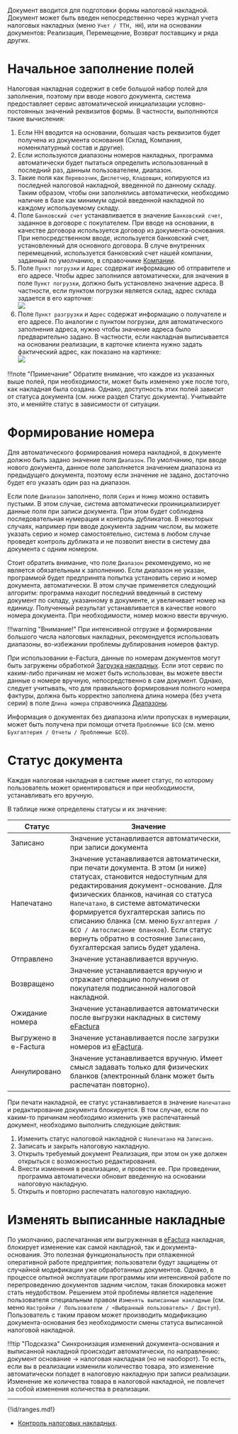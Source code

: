 Документ вводится для подготовки формы налоговой накладной. Документ может быть введен непосредственно через журнал учета налоговых накладных (меню `Учет / ТТН, НН`), или на основании документов: Реализация, Перемещение, Возврат поставщику и ряда других.

# Начальное заполнение полей

Налоговая накладная содержит в себе большой набор полей для заполнения, поэтому при вводе нового документа, система предоставляет сервис автоматической инициализации условно-постоянных значений реквизитов формы. В частности, выполняются такие вычисления:

1. Если НН вводится на основании, большая часть реквизитов будет получена из документа основания (Склад, Компания, номенклатурный состав и другие).
2. Если используются диапазоны номеров накладных, программа автоматически будет пытаться определить использованный в последний раз, данным пользователем, диапазон.
3. Такие поля как `Перевозчик`, `Диспетчер`, `Кладовщик`, копируются из последней налоговой накладной, введенной по данному складу. Таким образом, чтобы они заполнялись автоматически, необходимо наличие в базе как минимум одной введенной накладной по каждому используемому складу.
4. Поле `Банковский счет` устанавливается в значение `Банковский счет`, заданное в договоре с покупателем. При вводе на основании, в качестве договора используется договор из документа-основания. При непосредственном вводе, используется банковский счет, установленный для основного договора. В случе внутренних перемещений, используется банковский счет нашей компании, заданный по умолчанию, в справочнике [Компании](/c/Companies).
5. Поле `Пункт погрузки` и `Адрес` содержат информацию об отправителе и его адресе. Чтобы адрес заполнился автоматически, для значения в поле `Пункт погрузки`, должно быть установлено значение адреса. В частности, если пунктом погрузки является склад, адрес склада задается в его карточке:<br/> ![](../img/2018_05_18_16_56_381.png)
6. Поле `Пункт разгрузки` и `Адрес` содержат информацию о получателе и его адресе. По аналогии с пунктом погрузки, для автоматического заполнения адреса, нужно чтобы значение адреса было предварительно задано. В частности, если накладная выписывается на основании реализации, в карточке клиента нужно задать фактический адрес, как показано на картинке:<br/> ![](../img/20220510124009.png)

!!!note "Примечание"
    Обратите внимание, что каждое из указанных выше полей, при необходимости, может быть изменено уже после того, как накладная была создана. Однако, доступность этих полей зависит от статуса документа (см. ниже раздел Статус документа). Учитывайте это, и меняйте статус в зависимости от ситуации.

# Формирование номера

Для автоматического формирования номера накладной, в документе должно быть задано значение поля `Диапазон`. По умолчанию, при вводе нового документа, данное поле заполняется значением диапазона из предыдущего документа, поэтому если значение не задано, достаточно будет его указать один раз на диапазон.

Если поле `Диапазон` заполнено, поля `Серия` и `Номер` можно оставить пустыми. В этом случае, система автоматически проинициализирует данные поля при записи документа. При этом будет соблюдена последовательная нумерация и контроль дубликатов. В некоторых случаях, например при вводе документа задним числом, вы можете указать серию и номер самостоятельно, система в любом случае проведет контроль дубликата и не позволит внести в систему два документа с одним номером.

Стоит обратить внимание, что поле `Диапазон` рекомендуемо, но не является обязательным к заполнению. Если диапазон не указан, программой будет предпринята попытка установить серию и номер документа, автоматически. В этом случае применяется следующий алгоритм: программа находит последний введенный в систему документ по складу, указанному в документе, и увеличивает номер на единицу. Полученный результат устанавливается в качестве нового номера документа. При необходимости, номер можно ввести вручную.

!!!warning "Внимание!"
    При интенсивной отгрузке и формировании большого числа налоговых накладных, рекомендуется использовать диапазоны, во-избежании проблемы дублирования номеров фактур.

При использовании e-Factura, данные по номерам документов могут быть загружены обработкой [Загрузка накладных](/r/LoadInvoices). Если этот сервис по каким-либо причинам не может быть использован, вы можете ввести данные о номере вручную, непосредственно в сам документ. Однако, следует учитывать, что для правильного формирования полного номера фактуры, должна быть корректно заполнена длина номера (без учета серии) в поле `Длина номера` справочника [Диапазоны](/c/Ranges).

Информация о документах без диапазона и/или пропусках в нумерации, может быть получена при помощи отчета `Проблемные БСО` (см. меню `Бухгалтерия / Отчеты / Проблемные БСО`).

# Статус документа

Каждая налоговая накладная в системе имеет статус, по которому пользователь может ориентироваться и при необходимости, устанавливать его вручную.

В таблице ниже определены статусы и их значение:

| Статус                | Значение                                                                                                                                                                                                                                                                                                                                                                                                                                    |
| --------------------- | ------------------------------------------------------------------------------------------------------------------------------------------------------------------------------------------------------------------------------------------------------------------------------------------------------------------------------------------------------------------------------------------------------------------------------------------- |
| Записано              | Значение устанавливается автоматически, при записи документа                                                                                                                                                                                                                                                                                                                                                                                |
| Напечатано            | Значение устанавливается автоматически, при печати документа. В этом (и ниже) статусах, становится недоступным для редактирования документ-основание. Для физических бланков, начиная со статуса `Напечатано`, в системе автоматически формируется бухгалтерская запись по списанию бланка (см. меню `Бухгалтерия / БСО / Автосписание бланков`). Если статус вернуть обратно в состояние `Записано`, бухгалтерская запись будет удалена. |
| Отправлено            | Значение устанавливается вручную.                                                                                                                                                                                                                                                                                                                                                                                                           |
| Возвращено            | Значение устанавливается вручную и отражает операцию получения от покупателя подписанной налоговой накладной. |
| Ожидание номера       | Значение устанавливается автоматически после выгрузки накладных в систему [eFactura](/p/UnloadInvoices)                                                                                                                                                                                                                                                                                                                                     |
| Выгружено в e-Factura | Значение устанавливается после загрузки номеров из [eFactura](/p/LoadInvoices).                                                                                                                                                                                                                                                                                                                                                             |
| Аннулировано          | Значение устанавливается вручную. Имеет смысл задавать только для физических бланков (электронный бланк может быть распечатан повторно).                                                                                                                                                                                                                                                                                                    |

При печати накладной, ее статус устанавливается в значение `Напечатано` и редактирование документа блокируется. В том случае, если по каким-то причинам необходимо изменить уже распечатанный документ, необходимо выполнить следующие действия:

1. Изменить статус налоговой накладной с `Напечатано` на `Записано`.
2. Записать и закрыть налоговую накладную.
3. Открыть требуемый документ Реализация, при этом он уже должен открыться с возможностью редактирования.
4. Внести изменения в реализацию, и провести ее. При проведении, программа автоматически обновит введенную на основании налоговую накладную.
5. Открыть и повторно распечатать налоговую накладную.

# Изменять выписанные накладные

По умолчанию, распечатанная или выгруженная в [eFactura](/p/LoadInvoices) накладная, блокирует изменение как самой накладной, так и документа-основания. Это полезная функциональность при отлаженной оперативной работе предприятия; пользователи будут защищены от случайной модификации уже обработанных документов. Однако, в процессе опытной эксплуатации программы или интенсивной работе по перепроведению документов задним числом, такая блокировка может стать неудобством. Решением этой проблемы является наделение пользователя специальным правом `Изменять выписанные накладные` (см. меню `Настройки / Пользователи / <Выбранный пользователь> / Доступ`). Пользователь с таким правом может производить модификацию документа-основания без необходимости смены статуса выписанной налоговой накладной.

!!!tip "Подсказка"
    Синхронизация изменений документа-основания и выписанной накладной происходит автоматически, по направлению: документ основание -> налоговая накладная (но не наоборот). То есть, если вы в реализации изменили количество товара, это изменение автоматически попадет в налоговую накладную при записи реализации. Изменение же количества товара в налоговой накладной, не повлечет за собой изменения количества в реализации.

---

{!id/ranges.md!}
- [Контроль налоговых накладных](/cf/Settings#TaxInvoiceControl).